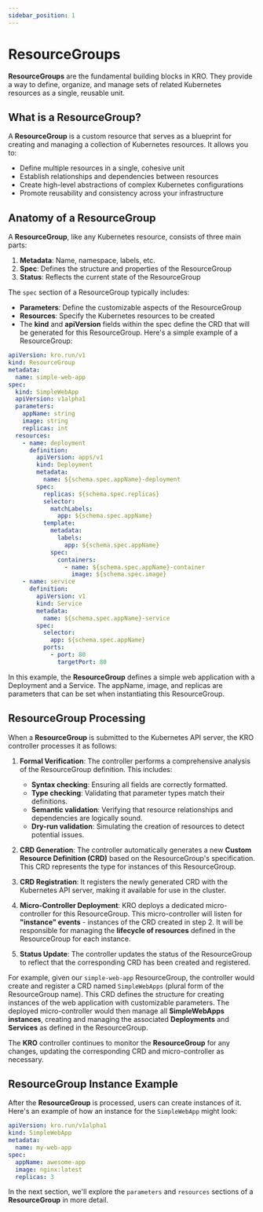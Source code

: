 ```yaml
---
sidebar_position: 1
---
```


# ResourceGroups

**ResourceGroups** are the fundamental building blocks in KRO. They provide a
way to define, organize, and manage sets of related Kubernetes resources as a
single, reusable unit.

## What is a **ResourceGroup**?

A **ResourceGroup** is a custom resource that serves as a blueprint for creating
and managing a collection of Kubernetes resources. It allows you to:

- Define multiple resources in a single, cohesive unit
- Establish relationships and dependencies between resources
- Create high-level abstractions of complex Kubernetes configurations
- Promote reusability and consistency across your infrastructure

## Anatomy of a **ResourceGroup**

A **ResourceGroup**, like any Kubernetes resource, consists of three main parts:

1. **Metadata**: Name, namespace, labels, etc.
2. **Spec**: Defines the structure and properties of the ResourceGroup
3. **Status**: Reflects the current state of the ResourceGroup

The `spec` section of a ResourceGroup typically includes:

- **Parameters**: Define the customizable aspects of the ResourceGroup
- **Resources**: Specify the Kubernetes resources to be created
- The **kind** and **apiVersion** fields within the spec define the CRD that
  will be generated for this ResourceGroup. Here's a simple example of a
  ResourceGroup:

```yaml text title="simple-web-app.yaml"
apiVersion: kro.run/v1
kind: ResourceGroup
metadata:
  name: simple-web-app
spec:
  kind: SimpleWebApp
  apiVersion: v1alpha1
  parameters:
    appName: string
    image: string
    replicas: int
  resources:
    - name: deployment
      definition:
        apiVersion: apps/v1
        kind: Deployment
        metadata:
          name: ${schema.spec.appName}-deployment
        spec:
          replicas: ${schema.spec.replicas}
          selector:
            matchLabels:
              app: ${schema.spec.appName}
          template:
            metadata:
              labels:
                app: ${schema.spec.appName}
            spec:
              containers:
                - name: ${schema.spec.appName}-container
                  image: ${schema.spec.image}
    - name: service
      definition:
        apiVersion: v1
        kind: Service
        metadata:
          name: ${schema.spec.appName}-service
        spec:
          selector:
            app: ${schema.spec.appName}
          ports:
            - port: 80
              targetPort: 80
```

In this example, the **ResourceGroup** defines a simple web application with a
Deployment and a Service. The appName, image, and replicas are parameters that
can be set when instantiating this ResourceGroup.

## **ResourceGroup** Processing

When a **ResourceGroup** is submitted to the Kubernetes API server, the KRO
controller processes it as follows:

1. **Formal Verification**: The controller performs a comprehensive analysis of
   the ResourceGroup definition. This includes:

   - **Syntax checking**: Ensuring all fields are correctly formatted.
   - **Type checking**: Validating that parameter types match their definitions.
   - **Semantic validation**: Verifying that resource relationships and
     dependencies are logically sound.
   - **Dry-run validation**: Simulating the creation of resources to detect
     potential issues.

2. **CRD Generation**: The controller automatically generates a new **Custom
   Resource Definition (CRD)** based on the ResourceGroup's specification. This
   CRD represents the type for instances of this ResourceGroup.

3. **CRD Registration**: It registers the newly generated CRD with the
   Kubernetes API server, making it available for use in the cluster.

4. **Micro-Controller Deployment**: KRO deploys a dedicated micro-controller for
   this ResourceGroup. This micro-controller will listen for **"instance"
   events** - instances of the CRD created in step 2. It will be responsible for
   managing the **lifecycle of resources** defined in the ResourceGroup for each
   instance.

5. **Status Update**: The controller updates the status of the ResourceGroup to
   reflect that the corresponding CRD has been created and registered.

For example, given our `simple-web-app` ResourceGroup, the controller would
create and register a CRD named `SimpleWebApps` (plural form of the
ResourceGroup name). This CRD defines the structure for creating instances of
the web application with customizable parameters. The deployed micro-controller
would then manage all **SimpleWebApps instances**, creating and managing the
associated **Deployments** and **Services** as defined in the ResourceGroup.

The **KRO** controller continues to monitor the **ResourceGroup** for any
changes, updating the corresponding CRD and micro-controller as necessary.

## **ResourceGroup** Instance Example

After the **ResourceGroup** is processed, users can create instances of it.
Here's an example of how an instance for the `SimpleWebApp` might look:

```yaml title="my-web-app-instance.yaml"
apiVersion: kro.run/v1alpha1
kind: SimpleWebApp
metadata:
  name: my-web-app
spec:
  appName: awesome-app
  image: nginx:latest
  replicas: 3
```

In the next section, we'll explore the `parameters` and `resources` sections of
a **ResourceGroup** in more detail.
